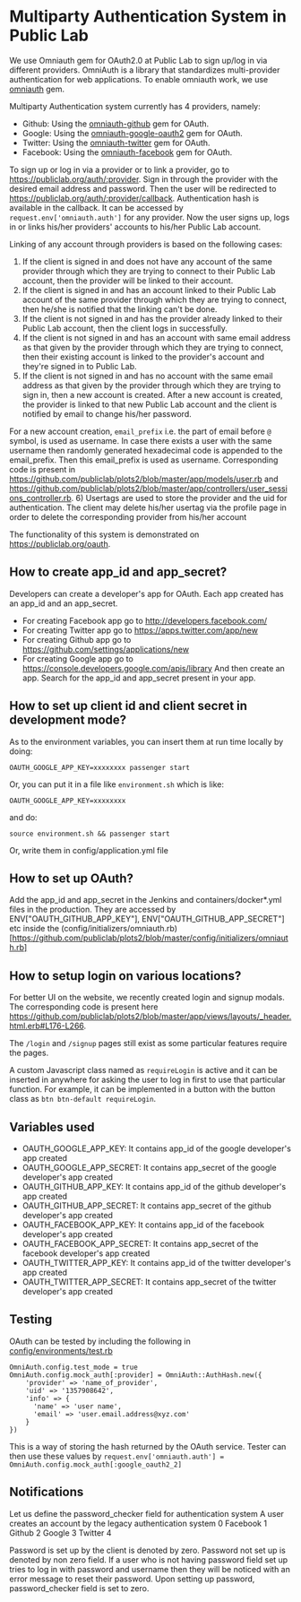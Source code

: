 # Multiparty Authentication System in Public Lab

We use Omniauth gem for OAuth2.0 at Public Lab to sign up/log in via different providers. OmniAuth is a library that standardizes multi-provider authentication for web applications. To enable omniauth work, we use [omniauth](https://github.com/omniauth/omniauth) gem.

Multiparty Authentication system currently has 4 providers, namely:
* Github: Using the [omniauth-github](https://github.com/omniauth/omniauth-github) gem for OAuth.
* Google: Using the [omniauth-google-oauth2](https://github.com/zquestz/omniauth-google-oauth2) gem for OAuth.
* Twitter: Using the [omniauth-twitter](https://github.com/arunagw/omniauth-twitter) gem for OAuth.
* Facebook: Using the [omniauth-facebook](https://github.com/mkdynamic/omniauth-facebook) gem for OAuth.

To sign up or log in via a provider or to link a provider, go to https://publiclab.org/auth/:provider. Sign in through the provider with the desired email address and password. Then the user will be redirected to https://publiclab.org/auth/:provider/callback. Authentication hash is available in the callback. It can be accessed by `request.env['omniauth.auth']` for any provider. Now the user signs up, logs in or links his/her providers' accounts to his/her Public Lab account.

Linking of any account through providers is based on the following cases:
1) If the client is signed in and does not have any account of the same provider through which they are trying to connect to their Public Lab account, then the provider will be linked to their account.
2) If the client is signed in and has an account linked to their Public Lab account of the same provider through which they are trying to connect, then he/she is notified that the linking can't be done.
3) If the client is not signed in and has the provider already linked to their Public Lab account, then the client logs in successfully.
4) If the client is not signed in and has an account with same email address as that given by the provider through which they are trying to connect, then their existing account is linked to the provider's account and they're signed in to Public Lab.
5) If the client is not signed in and has no account with the same email address as that given by the provider through which they are trying to sign in, then a new account is created. After a new account is created, the provider is linked to that new Public Lab account and the client is notified by email to change his/her password.

For a new account creation, `email_prefix` i.e. the part of email before `@` symbol, is used as username. In case there exists a user with the same username then randomly generated hexadecimal code is appended to the email_prefix. Then this email_prefix is used as username.
Corresponding code is present in https://github.com/publiclab/plots2/blob/master/app/models/user.rb and https://github.com/publiclab/plots2/blob/master/app/controllers/user_sessions_controller.rb.
6) Usertags are used to store the provider and the uid for authentication. The client may delete his/her usertag via the profile page in order to delete the corresponding provider from his/her account

The functionality of this system is demonstrated on https://publiclab.org/oauth.  

## How to create app_id and app_secret?

Developers can create a developer's app for OAuth. Each app created has an app_id and an app_secret.
* For creating Facebook app go to http://developers.facebook.com/
* For creating Twitter app go to https://apps.twitter.com/app/new
* For creating Github app go to https://github.com/settings/applications/new
* For creating Google app go to https://console.developers.google.com/apis/library
And then create an app. Search for the app_id and app_secret present in your app.

## How to set up client id and client secret in development mode?

As to the environment variables, you can insert them at run time locally by doing:

```
OAUTH_GOOGLE_APP_KEY=xxxxxxxx passenger start
```

Or, you can put it in a file like `environment.sh` which is like:

```
OAUTH_GOOGLE_APP_KEY=xxxxxxxx
```

and do:

```
source environment.sh && passenger start
```

Or, write them in config/application.yml file

## How to set up OAuth?

Add the app_id and app_secret in the Jenkins and containers/docker*.yml files in the production.
They are accessed by ENV["OAUTH_GITHUB_APP_KEY"], ENV["OAUTH_GITHUB_APP_SECRET"] etc inside the (config/initializers/omniauth.rb)[https://github.com/publiclab/plots2/blob/master/config/initializers/omniauth.rb]

## How to setup login on various locations?

For better UI on the website, we recently created login and signup modals. The corresponding code is present here https://github.com/publiclab/plots2/blob/master/app/views/layouts/_header.html.erb#L176-L266.

The `/login` and `/signup` pages still exist as some particular features require the pages.

A custom Javascript class named as `requireLogin` is active and it can be inserted in anywhere for asking the user to log in first to use that particular function. For example, it can be implemented in a button with the button class as `btn btn-default requireLogin`.

## Variables used

* OAUTH_GOOGLE_APP_KEY: It contains app_id of the google developer's app created
* OAUTH_GOOGLE_APP_SECRET: It contains app_secret of the google developer's app created
* OAUTH_GITHUB_APP_KEY: It contains app_id of the github developer's app created
* OAUTH_GITHUB_APP_SECRET: It contains app_secret of the github developer's app created
* OAUTH_FACEBOOK_APP_KEY: It contains app_id of the facebook developer's app created
* OAUTH_FACEBOOK_APP_SECRET: It contains app_secret of the facebook developer's app created
* OAUTH_TWITTER_APP_KEY: It contains app_id of the twitter developer's app created
* OAUTH_TWITTER_APP_SECRET: It contains app_secret of the twitter developer's app created

## Testing

OAuth can be tested by including the following in  [config/environments/test.rb](https://github.com/publiclab/plots2/blob/master/config/environments/test.rb)

```
OmniAuth.config.test_mode = true
OmniAuth.config.mock_auth[:provider] = OmniAuth::AuthHash.new({
    'provider' => 'name_of_provider',
    'uid' => '1357908642',
    'info' => {
      'name' => 'user name',
      'email' => 'user.email.address@xyz.com'
    }
})
```
This is a way of storing the hash returned by the OAuth service.
Tester can then use these values by
``request.env['omniauth.auth'] =  OmniAuth.config.mock_auth[:google_oauth2_2]``

## Notifications

Let us define the password_checker field for authentication system
A user creates an account by the legacy authentication system 0
Facebook 1
Github 2
Google 3
Twitter 4

Password is set up by the client is denoted by zero. Password not set up is denoted by non zero field.
If a user who is not having password field set up tries to log in with password and username then they will be noticed with an error message to reset their password.
Upon setting up password, password_checker field is set to zero. 
